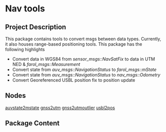 # Nav tools

## Project Description

This package contains tools to convert msgs between data types. Currently, it also houses range-based positioning tools. This package has the following highlights

- Convert data in WGS84 from *sensor_msgs::NavSatFix* to data in UTM NED & *farol_msgs::Measurement*
- Convert state from *auv_msgs::NavigationStatus* to *farol_msgs::mState*
- Convert state from *auv_msgs::NavigationStatus* to *nav_msgs::Odometry*
- Convert Georeferenced USBL position fix to position update

## Nodes
[auvstate2mstate](./AuvState2mState.md)
[gnss2utm](./gnss2utm.md)
[gnss2utmoutlier](./Gnss2UtmlOutlier.md)
[usbl2pos](./UsblFix2Pos.md)

## Package Content

